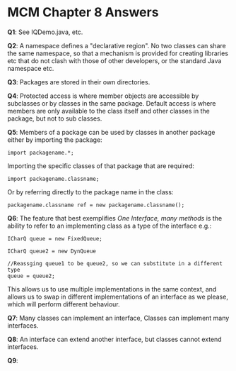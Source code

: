 # MCM Chapter 8 Answers

**Q1**: See IQDemo.java, etc.

**Q2**: A namespace defines a "declarative region". No two classes can share the same namespace, so that a mechanism is provided for creating libraries etc that do not clash with those of other developers, or the standard Java namespace etc.

**Q3**: Packages are stored in their own directories.

**Q4**: Protected access is where member objects are accessible by subclasses or by classes in the same package. Default access is where members are only available to the class itself and other classes in the package, but not to sub classes.

**Q5**: Members of a package can be used by classes in another package either by importing the package:

	import packagename.*;

Importing the specific classes of that package that are required:

	import packagename.classname;

Or by referring directly to the package name in the class:

	packagename.classname ref = new packagename.classname();
	
**Q6**: The feature that best exemplifies *One Interface, many methods* is the ability to refer to an implementing class as a type of the interface e.g.:
	
	ICharQ queue = new FixedQueue;
	
	ICharQ queue2 = new DynQueue
	
	//Reassging queue1 to be queue2, so we can substitute in a different type
	queue = queue2;
	
This allows us to use multiple implementations in the same context, and allows us to swap in different implementations of an interface as we please, which will perform different behaviour.

**Q7**: Many classes can implement an interface, Classes can implement many interfaces.

**Q8**: An interface can extend another interface, but classes cannot extend interfaces.

**Q9**: 
